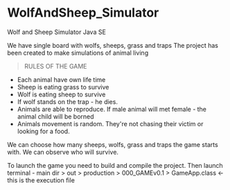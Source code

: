# WolfAndSheep_Simulator

Wolf and Sheep Simulator
Java SE

We have single board with wolfs, sheeps, grass and traps
The project has been created to make simulations of animal living

 >RULES OF THE GAME
  - Each animal have own life time
  - Sheep is eating grass to survive
  - Wolf is eating sheep to survive
  - If wolf stands on the trap - he dies.
  - Animals are able to reproduce. If male animal will met female - the animal child will be borned
  - Animals movement is random. They're not chasing their victim or looking for a food.
  
We can choose how many sheeps, wolfs, grass and traps the game starts with. We can observe who will survive.

To launch the game you need to build and compile the project.
Then launch terminal - main dir > out > production > 000_GAMEv0.1 > GameApp.class <- this is the execution file
